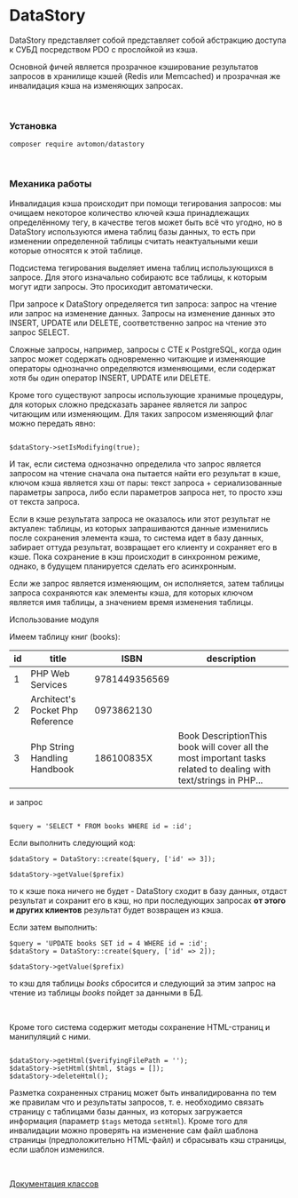 # DataStory

DataStory представляет собой представляет собой абстракцию доступа к СУБД посредством PDO с прослойкой из кэша. 

Основной фичей является прозрачное кэширование результатов запросов в хранилище кэшей (Redis или Memcached) и прозрачная же инвалидация кэша на изменяющих запросах.

<br>

### Установка

```
composer require avtomon/datastory
```

<br>

### Механика работы

Инвалидация кэша происходит при помощи тегирования запросов: мы очищаем некоторое количество ключей кэша принадлежащих определённому тегу, в качестве тегов может быть всё что угодно, но в DataStory используются имена таблиц базы данных, то есть при изменении определенной таблицы считать неактуальными кеши которые относятся к этой таблице.

Подсистема тегирования выделяет имена таблиц использующихся в запросе. Для этого изначально собираютс все таблицы, к которым могут идти запросы. Это просиходит автоматически. 

При запросе к DataStory определяется тип запроса: запрос на чтение или запрос на изменение данных. Запросы на изменение данных это INSERT, UPDATE или DELETE, соответственно запрос на чтение это запрос SELECT. 

Cложные запросы, например, запросы c CTE к PostgreSQL, когда один запрос может содержать одновременно читающие и изменяющие операторы однозначно определяются изменяющими, если содержат хотя бы один оператор INSERT, UPDATE или DELETE.

Кроме того существуют запросы использующие хранимые процедуры, для которых сложно предсказать заранее является ли запрос читающим или изменяющим. Для таких запросом изменяющий флаг можно передать явно:

```

$dataStory->setIsModifying(true);

```

И так, если система однозначно определила что запрос является запросом на чтение сначала она пытается найти его результат в кэше, ключом кэша является хэш от пары: текст запроса + сериализованные параметры запроса, либо если параметров запроса нет, то просто хэш от текста запроса. 

Если в кэше результата запроса не оказалось или этот результат не актуален: таблицы, из которых запрашиваются данные изменились после сохранения элемента кэша, то система идет в базу данных, забирает оттуда результат, возвращает его клиенту и сохраняет его в кэше. Пока сохранение в кэш происходит в синхронном режиме, однако, в будущем планируется сделать его асинхронным.

Если же запрос является изменяющим, он исполняется, затем таблицы запроса сохраняются как элементы кэша, для которых ключом является имя таблицы, а значением время изменения таблицы.

Использование модуля

Имеем таблицу книг (books):

|  id | title | ISBN | description |
| --- | --- | --- | --- |
| 1 | PHP Web Services | 9781449356569 |  |
| 2 | Architect's Pocket Php Reference | 0973862130 |  |
| 3 | Php String Handling Handbook | 186100835X | Book DescriptionThis book will cover all the most important tasks related to dealing with text/strings in PHP... |

и запрос

```

$query = 'SELECT * FROM books WHERE id = :id';

```

Если выполнить следующий код:

```
$dataStory = DataStory::create($query, ['id' => 3]);

$dataStory->getValue($prefix)
```

то к кэше пока ничего не будет - DataStory сходит в базу данных, отдаст результат и сохранит его в кэш, но при последующих запросах **от этого и других клиентов** результат будет возвращен из кэша.

Если затем выполнить:

```
$query = 'UPDATE books SET id = 4 WHERE id = :id';
$dataStory = DataStory::create($query, ['id' => 2]);

$dataStory->getValue($prefix)

```

то кэш для таблицы *books* сбросится и следующий за этим запрос на чтение из таблицы *books* пойдет за данными в БД.

<br>

Кроме того система содержит методы сохранение HTML-страниц и манипуляций с ними.

```

$dataStory->getHtml($verifyingFilePath = '');
$dataStory->setHtml($html, $tags = []);
$dataStory->deleteHtml();

```

Разметка сохраненных страниц может быть инвалидированна по тем же правилам что и результаты запросов, т. е.
необходимо связать страницу с таблицами базы данных, из которых загружается информация (параметр `$tags` метода `setHtml`). Кроме того для инвалидации можно проверять на изменение сам файл шаблона страницы (предположительно HTML-файл) и сбрасывать кэш страницы, если шаблон изменился.

<br>

[Документация классов](docs_ru)
